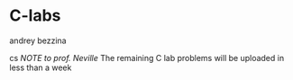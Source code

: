 # C-labs
andrey bezzina 

cs
*NOTE to prof. Neville* The remaining C lab problems will be uploaded in less than a week
